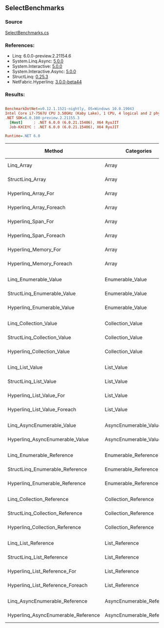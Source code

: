 ﻿## SelectBenchmarks

### Source
[SelectBenchmarks.cs](../NetFabric.Hyperlinq.Benchmarks/Benchmarks/SelectBenchmarks.cs)

### References:
- Linq: 6.0.0-preview.2.21154.6
- System.Linq.Async: [5.0.0](https://www.nuget.org/packages/System.Linq.Async/5.0.0)
- System.Interactive: [5.0.0](https://www.nuget.org/packages/System.Interactive/5.0.0)
- System.Interactive.Async: [5.0.0](https://www.nuget.org/packages/System.Interactive.Async/5.0.0)
- StructLinq: [0.25.3](https://www.nuget.org/packages/StructLinq/0.25.3)
- NetFabric.Hyperlinq: [3.0.0-beta44](https://www.nuget.org/packages/NetFabric.Hyperlinq/3.0.0-beta44)

### Results:
``` ini

BenchmarkDotNet=v0.12.1.1521-nightly, OS=Windows 10.0.19043
Intel Core i7-7567U CPU 3.50GHz (Kaby Lake), 1 CPU, 4 logical and 2 physical cores
.NET SDK=6.0.100-preview.2.21155.3
  [Host]     : .NET 6.0.0 (6.0.21.15406), X64 RyuJIT
  Job-KXCEYC : .NET 6.0.0 (6.0.21.15406), X64 RyuJIT

Runtime=.NET 6.0  

```
|                              Method |                Categories | Count |       Mean |    Error |   StdDev | Ratio |  Gen 0 | Gen 1 | Gen 2 | Allocated |
|------------------------------------ |-------------------------- |------ |-----------:|---------:|---------:|------:|-------:|------:|------:|----------:|
|                          Linq_Array |                     Array |   100 |   662.5 ns | 13.09 ns | 12.85 ns |  1.00 | 0.0229 |     - |     - |      48 B |
|                    StructLinq_Array |                     Array |   100 |   234.5 ns |  0.94 ns |  0.84 ns |  0.35 |      - |     - |     - |         - |
|                 Hyperlinq_Array_For |                     Array |   100 |   225.5 ns |  0.73 ns |  0.61 ns |  0.34 |      - |     - |     - |         - |
|             Hyperlinq_Array_Foreach |                     Array |   100 |   209.5 ns |  0.83 ns |  0.78 ns |  0.32 |      - |     - |     - |         - |
|                  Hyperlinq_Span_For |                     Array |   100 |   198.5 ns |  0.69 ns |  0.64 ns |  0.30 |      - |     - |     - |         - |
|              Hyperlinq_Span_Foreach |                     Array |   100 |   208.6 ns |  0.48 ns |  0.45 ns |  0.31 |      - |     - |     - |         - |
|                Hyperlinq_Memory_For |                     Array |   100 |   353.6 ns |  1.81 ns |  1.69 ns |  0.53 |      - |     - |     - |         - |
|            Hyperlinq_Memory_Foreach |                     Array |   100 |   237.4 ns |  1.06 ns |  0.99 ns |  0.36 |      - |     - |     - |         - |
|                                     |                           |       |            |          |          |       |        |       |       |           |
|               Linq_Enumerable_Value |          Enumerable_Value |   100 | 1,214.8 ns |  5.55 ns |  4.92 ns |  1.00 | 0.0420 |     - |     - |      88 B |
|         StructLinq_Enumerable_Value |          Enumerable_Value |   100 |   738.4 ns |  4.03 ns |  3.77 ns |  0.61 | 0.0153 |     - |     - |      32 B |
|          Hyperlinq_Enumerable_Value |          Enumerable_Value |   100 |   210.4 ns |  0.54 ns |  0.47 ns |  0.17 |      - |     - |     - |         - |
|                                     |                           |       |            |          |          |       |        |       |       |           |
|               Linq_Collection_Value |          Collection_Value |   100 | 1,165.4 ns |  4.55 ns |  3.80 ns |  1.00 | 0.0420 |     - |     - |      88 B |
|         StructLinq_Collection_Value |          Collection_Value |   100 |   736.0 ns |  3.95 ns |  3.30 ns |  0.63 | 0.0153 |     - |     - |      32 B |
|          Hyperlinq_Collection_Value |          Collection_Value |   100 |   210.7 ns |  0.78 ns |  0.69 ns |  0.18 |      - |     - |     - |         - |
|                                     |                           |       |            |          |          |       |        |       |       |           |
|                     Linq_List_Value |                List_Value |   100 | 1,169.6 ns |  5.22 ns |  4.63 ns |  1.00 | 0.0420 |     - |     - |      88 B |
|               StructLinq_List_Value |                List_Value |   100 |   371.5 ns |  1.38 ns |  1.22 ns |  0.32 |      - |     - |     - |         - |
|            Hyperlinq_List_Value_For |                List_Value |   100 |   377.6 ns |  1.43 ns |  1.27 ns |  0.32 |      - |     - |     - |         - |
|        Hyperlinq_List_Value_Foreach |                List_Value |   100 |   391.5 ns |  1.21 ns |  1.07 ns |  0.33 |      - |     - |     - |         - |
|                                     |                           |       |            |          |          |       |        |       |       |           |
|          Linq_AsyncEnumerable_Value |     AsyncEnumerable_Value |   100 | 7,242.1 ns | 26.11 ns | 21.80 ns |  1.00 | 0.0458 |     - |     - |      96 B |
|     Hyperlinq_AsyncEnumerable_Value |     AsyncEnumerable_Value |   100 | 5,225.4 ns | 15.83 ns | 14.03 ns |  0.72 |      - |     - |     - |         - |
|                                     |                           |       |            |          |          |       |        |       |       |           |
|           Linq_Enumerable_Reference |      Enumerable_Reference |   100 | 1,166.3 ns |  8.20 ns |  7.27 ns |  1.00 | 0.0420 |     - |     - |      88 B |
|     StructLinq_Enumerable_Reference |      Enumerable_Reference |   100 |   786.8 ns |  2.88 ns |  2.41 ns |  0.67 | 0.0153 |     - |     - |      32 B |
|      Hyperlinq_Enumerable_Reference |      Enumerable_Reference |   100 |   791.6 ns |  9.23 ns |  8.18 ns |  0.68 | 0.0153 |     - |     - |      32 B |
|                                     |                           |       |            |          |          |       |        |       |       |           |
|           Linq_Collection_Reference |      Collection_Reference |   100 | 1,196.1 ns |  2.06 ns |  1.61 ns |  1.00 | 0.0420 |     - |     - |      88 B |
|     StructLinq_Collection_Reference |      Collection_Reference |   100 |   737.8 ns |  2.97 ns |  2.78 ns |  0.62 | 0.0153 |     - |     - |      32 B |
|      Hyperlinq_Collection_Reference |      Collection_Reference |   100 |   814.8 ns |  2.78 ns |  2.46 ns |  0.68 | 0.0153 |     - |     - |      32 B |
|                                     |                           |       |            |          |          |       |        |       |       |           |
|                 Linq_List_Reference |            List_Reference |   100 | 1,201.1 ns |  3.43 ns |  2.86 ns |  1.00 | 0.0420 |     - |     - |      88 B |
|           StructLinq_List_Reference |            List_Reference |   100 |   735.1 ns |  2.54 ns |  2.12 ns |  0.61 | 0.0153 |     - |     - |      32 B |
|        Hyperlinq_List_Reference_For |            List_Reference |   100 |   405.1 ns |  1.33 ns |  1.18 ns |  0.34 |      - |     - |     - |         - |
|    Hyperlinq_List_Reference_Foreach |            List_Reference |   100 |   399.4 ns |  1.41 ns |  1.18 ns |  0.33 |      - |     - |     - |         - |
|                                     |                           |       |            |          |          |       |        |       |       |           |
|      Linq_AsyncEnumerable_Reference | AsyncEnumerable_Reference |   100 | 7,095.8 ns | 37.36 ns | 29.17 ns |  1.00 | 0.0458 |     - |     - |      96 B |
| Hyperlinq_AsyncEnumerable_Reference | AsyncEnumerable_Reference |   100 | 5,536.8 ns | 16.65 ns | 15.58 ns |  0.78 | 0.0153 |     - |     - |      32 B |
